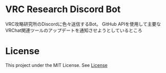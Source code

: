 # VRC Research Discord Bot
VRC攻略研究所のDiscordに色々送信するBot。
GitHub APIを使用して主要なVRChat関連ツールのアップデートを通知させようとしているところ

# License
This project under the MIT License. See [License](LICENSE)
